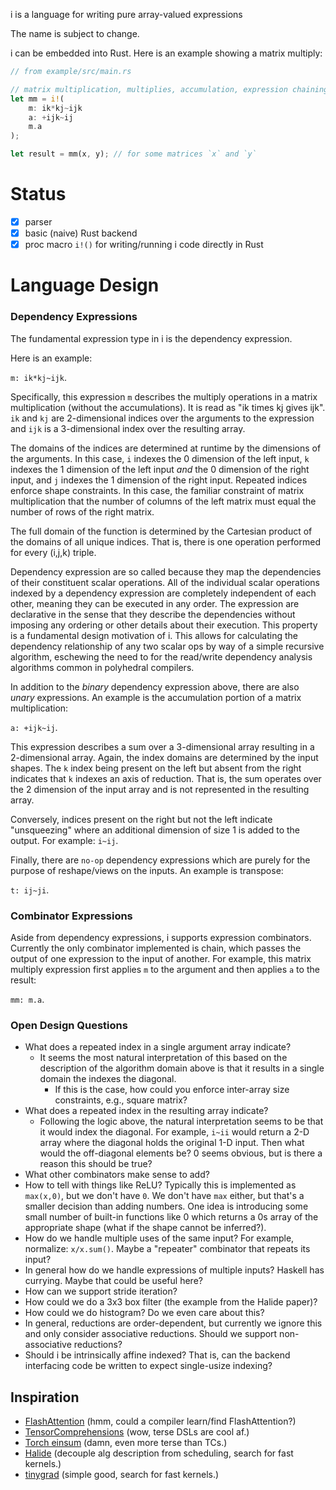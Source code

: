 i is a language for writing pure array-valued expressions

The name is subject to change.

i can be embedded into Rust. Here is an example showing a matrix multiply:

``` rust
// from example/src/main.rs

// matrix multiplication, multiplies, accumulation, expression chaining
let mm = i!(
    m: ik*kj~ijk
    a: +ijk~ij
    m.a
);

let result = mm(x, y); // for some matrices `x` and `y`
```

# Status

- [x] parser
- [x] basic (naive) Rust backend
- [x] proc macro `i!()` for writing/running i code directly in Rust

# Language Design

### Dependency Expressions

The fundamental expression type in i is the dependency expression.

Here is an example:

`m: ik*kj~ijk`.

Specifically, this expression `m` describes the multiply operations in a matrix
multiplication (without the accumulations). It is read as "ik times kj gives
ijk". `ik` and `kj` are 2-dimensional indices over the arguments to the
expression and `ijk` is a 3-dimensional index over the resulting array.

The domains of the indices are determined at runtime by the dimensions of the
arguments. In this case, `i` indexes the 0 dimension of the left input, `k`
indexes the 1 dimension of the left input _and_ the 0 dimension of the right
input, and `j` indexes the 1 dimension of the right input. Repeated indices
enforce shape constraints. In this case, the familiar constraint of matrix
multiplication that the number of columns of the left matrix must equal the
number of rows of the right matrix.

The full domain of the function is determined by the Cartesian product of the
domains of all unique indices. That is, there is one operation performed for
every (i,j,k) triple.

Dependency expression are so called because they map the dependencies of their
constituent scalar operations. All of the individual scalar operations indexed
by a dependency expression are completely independent of each other, meaning
they can be executed in any order. The expression are declarative in the sense
that they describe the dependencies without imposing any ordering or other
details about their execution. This property is a fundamental design motivation
of i. This allows for calculating the dependency relationship of any two scalar
ops by way of a simple recursive algorithm, eschewing the need to for the
read/write dependency analysis algorithms common in polyhedral compilers.

In addition to the _binary_ dependency expression above, there are also _unary_
expressions. An example is the accumulation portion of a matrix multiplication:

`a: +ijk~ij`.

This expression describes a sum over a 3-dimensional array resulting in a
2-dimensional array. Again, the index domains are determined by the input
shapes. The `k` index being present on the left but absent from the right
indicates that `k` indexes an axis of reduction. That is, the sum operates over
the 2 dimension of the input array and is not represented in the resulting
array.

Conversely, indices present on the right but not the left indicate
"unsqueezing" where an additional dimension of size 1 is added to the output.
For example: `i~ij`.

Finally, there are `no-op` dependency expressions which are purely for the
purpose of reshape/views on the inputs. An example is transpose:

`t: ij~ji`.

### Combinator Expressions

Aside from dependency expressions, i supports expression combinators. Currently
the only combinator implemented is chain, which passes the output of one
expression to the input of another.  For example, this matrix multiply
expression first applies `m` to the argument and then applies `a` to the
result:

`mm: m.a`.

### Open Design Questions

- What does a repeated index in a single argument array indicate?
  - It seems the most natural interpretation of this based on the description
    of the algorithm domain above is that it results in a single domain the
    indexes the diagonal.
    - If this is the case, how could you enforce inter-array size constraints,
      e.g., square matrix?
- What does a repeated index in the resulting array indicate?
  - Following the logic above, the natural interpretation seems to be that it
    would index the diagonal. For example, `i~ii` would return a 2-D array
    where the diagonal holds the original 1-D input. Then what would the
    off-diagonal elements be? 0 seems obvious, but is there a reason this
    should be true?
- What other combinators make sense to add?
- How to tell with things like ReLU? Typically this is implemented as
  `max(x,0)`, but we don't have `0`. We don't have `max` either, but that's a
  smaller decision than adding numbers. One idea is introducing some small
  number of built-in functions like 0 which returns a 0s array of the
  appropriate shape (what if the shape cannot be inferred?).
- How do we handle multiple uses of the same input? For example, normalize:
  `x/x.sum()`. Maybe a "repeater" combinator that repeats its input?
- In general how do we handle expressions of multiple inputs? Haskell has
  currying. Maybe that could be useful here?
- How can we support stride iteration?
- How could we do a 3x3 box filter (the example from the Halide paper)?
- How could we do histogram? Do we even care about this?
- In general, reductions are order-dependent, but currently we ignore this and
  only consider associative reductions. Should we support non-associative
  reductions?
- Should i be intrinsically affine indexed? That is, can the backend
  interfacing code be written to expect single-usize indexing?

## Inspiration
- [FlashAttention](https://arxiv.org/pdf/2205.14135) (hmm, could a compiler
  learn/find FlashAttention?)
- [TensorComprehensions](https://arxiv.org/pdf/1802.04730) (wow, terse DSLs are
  cool af.)
- [Torch einsum](https://pytorch.org/docs/stable/generated/torch.einsum.html)
  (damn, even more terse than TCs.)
- [Halide](https://people.csail.mit.edu/jrk/halide-pldi13.pdf) (decouple alg
  description from scheduling, search for fast kernels.)
- [tinygrad](https://github.com/tinygrad/tinygrad) (simple good, search for
  fast kernels.)

